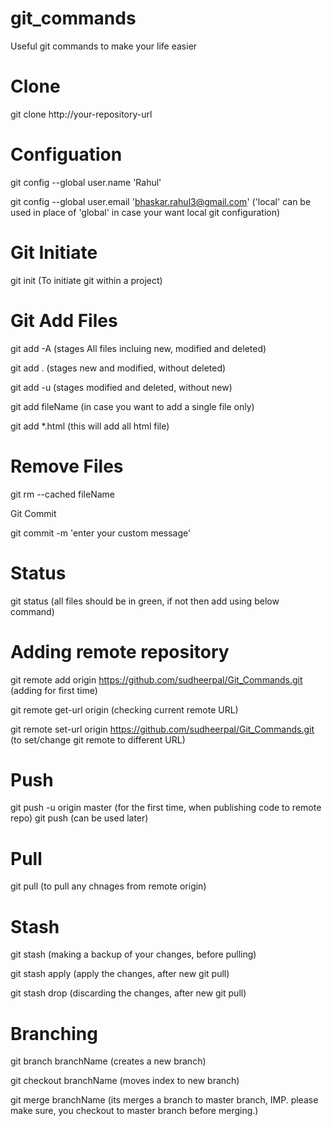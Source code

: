 # git_commands
Useful git commands to make your life easier

# Clone

git clone http://your-repository-url

# Configuation

git config --global user.name 'Rahul'

git config --global user.email 'bhaskar.rahul3@gmail.com' ('local' can be used in place of 'global' in case your want local git configuration)

# Git Initiate

git init (To initiate git within a project)

# Git Add Files

git add -A (stages All files incluing new, modified and deleted)

git add . (stages new and modified, without deleted)

git add -u (stages modified and deleted, without new)

git add fileName (in case you want to add a single file only)

git add *.html (this will add all html file)

# Remove Files

git rm --cached fileName

Git Commit

git commit -m 'enter your custom message'

# Status

git status (all files should be in green, if not then add using below command)

# Adding remote repository

git remote add origin https://github.com/sudheerpal/Git_Commands.git (adding for first time)

git remote get-url origin (checking current remote URL)

git remote set-url origin https://github.com/sudheerpal/Git_Commands.git (to set/change git remote to different URL)

# Push

git push -u origin master (for the first time, when publishing code to remote repo) git push (can be used later)

# Pull

git pull (to pull any chnages from remote origin)

# Stash

git stash (making a backup of your changes, before pulling)

git stash apply (apply the changes, after new git pull)

git stash drop (discarding the changes, after new git pull)

# Branching

git branch branchName (creates a new branch)

git checkout branchName (moves index to new branch)

git merge branchName (its merges a branch to master branch, IMP. please make sure, you checkout to master branch before merging.)
